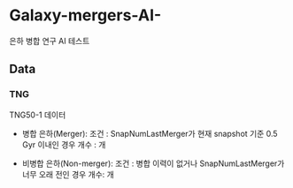# Galaxy-mergers-AI-
은하 병합 연구 AI 테스트


## Data

### TNG
TNG50-1 데이터

-  병합 은하(Merger): 
조건 : SnapNumLastMerger가 현재 snapshot 기준 0.5 Gyr 이내인 경우
개수 : 개 

- 비병합 은하(Non-merger):
조건 : 병합 이력이 없거나 SnapNumLastMerger가 너무 오래 전인 경우
개수: 개 